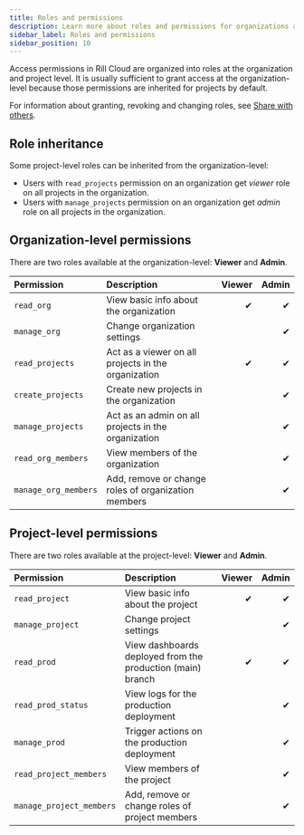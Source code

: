 ```yaml
---
title: Roles and permissions
description: Learn more about roles and permissions for organizations and projects in Rill Cloud
sidebar_label: Roles and permissions
sidebar_position: 10
---
```


Access permissions in Rill Cloud are organized into roles at the organization and project level. It is usually sufficient to grant access at the organization-level because those permissions are inherited for projects by default. 

For information about granting, revoking and changing roles, see [Share with others](../../deploy/share.md).

## Role inheritance

Some project-level roles can be inherited from the organization-level:

- Users with `read_projects` permission on an organization get *viewer* role on all projects in the organization.
- Users with `manage_projects` permission on an organization get *admin* role on all projects in the organization.

## Organization-level permissions

There are two roles available at the organization-level: **Viewer** and **Admin**.

| Permission           | Description                                         | Viewer | Admin |
| :------------------- | :-------------------------------------------------- | -----: | ----: |
| `read_org`           | View basic info about the organization              |      ✔ |     ✔ |
| `manage_org`         | Change organization settings                        |        |     ✔ |
| `read_projects`      | Act as a viewer on all projects in the organization |      ✔ |     ✔ |
| `create_projects`    | Create new projects in the organization             |        |     ✔ |
| `manage_projects`    | Act as an admin on all projects in the organization |        |     ✔ |
| `read_org_members`   | View members of the organization                    |        |     ✔ |
| `manage_org_members` | Add, remove or change roles of organization members |        |     ✔ |

## Project-level permissions

There are two roles available at the project-level: **Viewer** and **Admin**.

| Permission               | Description                                                | Viewer | Admin |
| :----------------------- | :--------------------------------------------------------- | -----: | ----: |
| `read_project`           | View basic info about the project                          |      ✔ |     ✔ |
| `manage_project`         | Change project settings                                    |        |     ✔ |
| `read_prod`              | View dashboards deployed from the production (main) branch |      ✔ |     ✔ |
| `read_prod_status`       | View logs for the production deployment                    |        |     ✔ |
| `manage_prod`            | Trigger actions on the production deployment               |        |     ✔ |
| `read_project_members`   | View members of the project                                |        |     ✔ |
| `manage_project_members` | Add, remove or change roles of project members             |        |     ✔ |
<!--
| `read_dev`               | View dashboards deployed from non-production branches      |        |     ✔ |
| `read_dev_status`        | View logs for non-production deployments                   |        |     ✔ |
| `manage_dev`             | Trigger actions on non-production deployments              |        |     ✔ |
 -->
